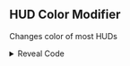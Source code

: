 ## HUD Color Modifier

Changes color of most HUDs

<details>
<summary>Reveal Code</summary>

RR: Red (0-FF)
GG: Green (0-FF)
BB: Blue (0-FF)
XXXXXXXX: Type of Modification
0A000026 = Only Color Modification
00000000 = Entire HUD Color Modification

```armv7
00267A20 E3A060RR
00267A3C E3A060GG
00267A50 E3A060BB
00267A1C XXXXXXXX
```
</details>